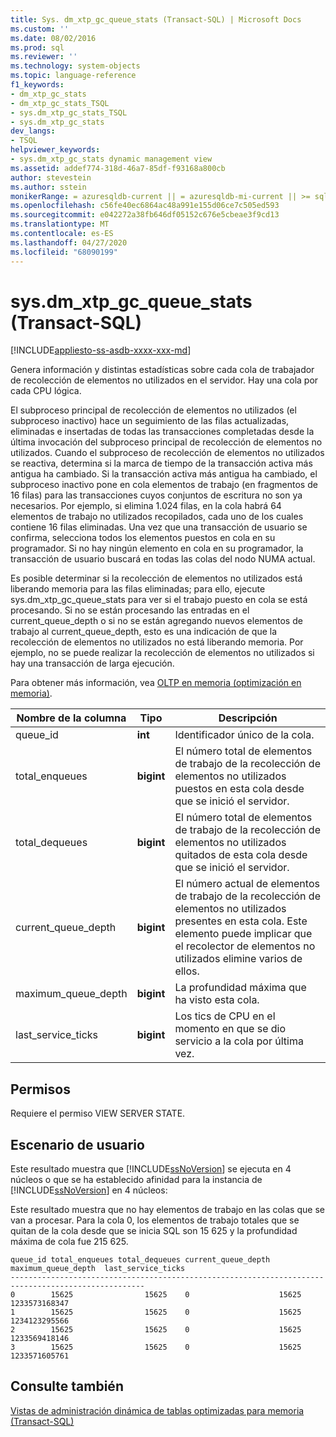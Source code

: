 ```yaml
---
title: Sys. dm_xtp_gc_queue_stats (Transact-SQL) | Microsoft Docs
ms.custom: ''
ms.date: 08/02/2016
ms.prod: sql
ms.reviewer: ''
ms.technology: system-objects
ms.topic: language-reference
f1_keywords:
- dm_xtp_gc_stats
- dm_xtp_gc_stats_TSQL
- sys.dm_xtp_gc_stats_TSQL
- sys.dm_xtp_gc_stats
dev_langs:
- TSQL
helpviewer_keywords:
- sys.dm_xtp_gc_stats dynamic management view
ms.assetid: addef774-318d-46a7-85df-f93168a800cb
author: stevestein
ms.author: sstein
monikerRange: = azuresqldb-current || = azuresqldb-mi-current || >= sql-server-2016 || >= sql-server-linux-2017 || = sqlallproducts-allversions
ms.openlocfilehash: c56fe40ec6864ac48a991e155d06ce7c505ed593
ms.sourcegitcommit: e042272a38fb646df05152c676e5cbeae3f9cd13
ms.translationtype: MT
ms.contentlocale: es-ES
ms.lasthandoff: 04/27/2020
ms.locfileid: "68090199"
---
```

# <a name="sysdm_xtp_gc_queue_stats-transact-sql"></a>sys.dm_xtp_gc_queue_stats (Transact-SQL)

[!INCLUDE[appliesto-ss-asdb-xxxx-xxx-md](../../includes/appliesto-ss-asdb-xxxx-xxx-md.md)]

  Genera información y distintas estadísticas sobre cada cola de trabajador de recolección de elementos no utilizados en el servidor. Hay una cola por cada CPU lógica.  
  
 El subproceso principal de recolección de elementos no utilizados (el subproceso inactivo) hace un seguimiento de las filas actualizadas, eliminadas e insertadas de todas las transacciones completadas desde la última invocación del subproceso principal de recolección de elementos no utilizados. Cuando el subproceso de recolección de elementos no utilizados se reactiva, determina si la marca de tiempo de la transacción activa más antigua ha cambiado. Si la transacción activa más antigua ha cambiado, el subproceso inactivo pone en cola elementos de trabajo (en fragmentos de 16 filas) para las transacciones cuyos conjuntos de escritura no son ya necesarios. Por ejemplo, si elimina 1.024 filas, en la cola habrá 64 elementos de trabajo no utilizados recopilados, cada uno de los cuales contiene 16 filas eliminadas.  Una vez que una transacción de usuario se confirma, selecciona todos los elementos puestos en cola en su programador. Si no hay ningún elemento en cola en su programador, la transacción de usuario buscará en todas las colas del nodo NUMA actual.  
  
 Es posible determinar si la recolección de elementos no utilizados está liberando memoria para las filas eliminadas; para ello, ejecute sys.dm_xtp_gc_queue_stats para ver si el trabajo puesto en cola se está procesando. Si no se están procesando las entradas en el current_queue_depth o si no se están agregando nuevos elementos de trabajo al current_queue_depth, esto es una indicación de que la recolección de elementos no utilizados no está liberando memoria. Por ejemplo, no se puede realizar la recolección de elementos no utilizados si hay una transacción de larga ejecución.  
  
 Para obtener más información, vea [OLTP en memoria &#40;optimización en memoria&#41;](../../relational-databases/in-memory-oltp/in-memory-oltp-in-memory-optimization.md).  
  

|Nombre de la columna|Tipo|Descripción|  
|-----------------|----------|-----------------|  
|queue_id|**int**|Identificador único de la cola.|  
|total_enqueues|**bigint**|El número total de elementos de trabajo de la recolección de elementos no utilizados puestos en esta cola desde que se inició el servidor.|  
|total_dequeues|**bigint**|El número total de elementos de trabajo de la recolección de elementos no utilizados quitados de esta cola desde que se inició el servidor.|  
|current_queue_depth|**bigint**|El número actual de elementos de trabajo de la recolección de elementos no utilizados presentes en esta cola. Este elemento puede implicar que el recolector de elementos no utilizados elimine varios de ellos.|  
|maximum_queue_depth|**bigint**|La profundidad máxima que ha visto esta cola.|  
|last_service_ticks|**bigint**|Los tics de CPU en el momento en que se dio servicio a la cola por última vez.|  
  
## <a name="permissions"></a>Permisos  
 Requiere el permiso VIEW SERVER STATE.  
  
## <a name="user-scenario"></a>Escenario de usuario  
 Este resultado muestra que [!INCLUDE[ssNoVersion](../../includes/ssnoversion-md.md)] se ejecuta en 4 núcleos o que se ha establecido afinidad para la instancia de [!INCLUDE[ssNoVersion](../../includes/ssnoversion-md.md)] en 4 núcleos:  
  
 Este resultado muestra que no hay elementos de trabajo en las colas que se van a procesar. Para la cola 0, los elementos de trabajo totales que se quitan de la cola desde que se inicia SQL son 15 625 y la profundidad máxima de cola fue 215 625.  
  
```  
queue_id total_enqueues total_dequeues current_queue_depth  maximum_queue_depth  last_service_ticks  
----------------------------------------------------------------------------------------------------  
0        15625                15625    0                    15625                1233573168347  
1        15625                15625    0                    15625                1234123295566  
2        15625                15625    0                    15625                1233569418146  
3        15625                15625    0                    15625                1233571605761  
```  
  
## <a name="see-also"></a>Consulte también  
 [Vistas de administración dinámica de tablas optimizadas para memoria &#40;Transact-SQL&#41;](../../relational-databases/system-dynamic-management-views/memory-optimized-table-dynamic-management-views-transact-sql.md)  
  
  
